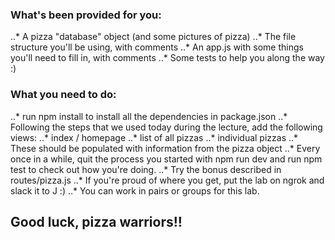 ### What's been provided for you:

..* A pizza "database" object (and some pictures of pizza)
..* The file structure you'll be using, with comments
..* An app.js with some things you'll need to fill in, with comments
..* Some tests to help you along the way :)

### What you need to do:

..* run npm install to install all the dependencies in package.json
..* Following the steps that we used today during the lecture, add the following views:
  ..* index / homepage
  ..* list of all pizzas
  ..* individual pizzas
..* These should be populated with information from the pizza object
..* Every once in a while, quit the process you started with npm run dev and run npm test to check out how you're doing.
..* Try the bonus described in routes/pizza.js
..* If you're proud of where you get, put the lab on ngrok and slack it to J :)
..* You can work in pairs or groups for this lab.
## Good luck, pizza warriors!!
